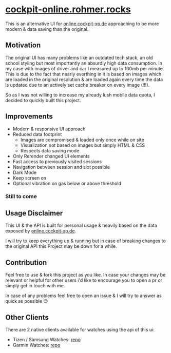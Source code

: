# [cockpit-online.rohmer.rocks](https://cockpit-online.rohmer.rocks/)

This is an alternative UI for [online.cockpit-xp.de](https://online.cockpit-xp.de/) approaching to be more modern & data saving than the original.

## Motivation

The original UI has many problems like an outdated tech stack, an old school styling but most importantly an absurdly high data consumption.
In my case with images of driver and car I measured up to 100mb per minute.
This is due to the fact that nearly everthing in it is based on images which are loaded in the original resolution & are loaded again every time the data is updated due to an actively set cache breaker on every image (!!!).

So as I was not willing to increase my already lush mobile data quota, I decided to quickly built this project.

## Improvements

- Modern & responsive UI approach
- Reduced data footprint
    - Images are compromised & loaded only once while on site
    - Visualization not based on images but simply HTML & CSS
    - Respects data saving mode
- Only Rerender changed UI elements
- Fast access to previously visited sessions
- Navigation between session and slot possible
- Dark Mode
- Keep screen on
- Optional vibration on gas below or above threshold

### Still to come


## Usage Disclaimer

This UI & the API is built for personal usage & heavily based on the data exposed by [online.cockpit-xp.de](https://online.cockpit-xp.de/).

I will try to keep everything up & running but in case of breaking changes to the original API this Project may be down for a while.

## Contribution

Feel free to use & fork this project as you like. In case your changes may be relevant or helpful for other users i'd like to encourage you to open a pr or simply get in touch with me.

In case of any problems feel free to open an issue & I will try to answer as quick as possible 😉

## Other Clients

There are 2 native clients available for watches using the api of this ui:

- Tizen / Samsung Watches: [repo](https://github.com/mrohmer/TizenCockpitOnline)
- Garmin Watches: [repo](https://github.com/mrohmer/GarminCockpitOnline)
